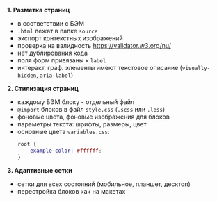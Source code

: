 **1. Разметка страниц**
  - в соответствии с БЭМ
  - ``.html`` лежат в папке ``source``
  - экспорт контекстных изображений
  - проверка на валидность https://validator.w3.org/nu/
  - нет дублирования кода
  - поля форм привязаны к ``label``
  - интеракт. граф. элементы имеют текстовое описание (``visually-hidden``, ``aria-label``)

**2. Стилизация страниц**
  - каждому БЭМ блоку - отдельный файл
  - ``@import`` блоков в файл ``style.css`` (``.scss`` или ``.less``)
  - фоновые цвета, фоновые изображения для блоков
  - параметры текста: шрифты, размеры, цвет
  - основные цвета ``variables.css``: 
    ```css
    root {
      --example-color: #ffffff;
    }
    ```

**3. Адаптивные сетки**
  - сетки для всех состояний (мобильное, планшет, десктоп)
  - перестройка блоков как на макетах
